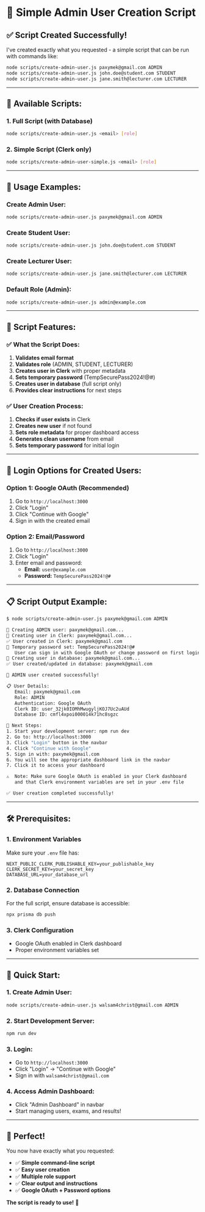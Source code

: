 # 🎯 Simple Admin User Creation Script

## ✅ **Script Created Successfully!**

I've created exactly what you requested - a simple script that can be run with commands like:

```bash
node scripts/create-admin-user.js paxymek@gmail.com ADMIN
node scripts/create-admin-user.js john.doe@student.com STUDENT
node scripts/create-admin-user.js jane.smith@lecturer.com LECTURER
```

---

## 📁 **Available Scripts:**

### **1. Full Script (with Database)**
```bash
node scripts/create-admin-user.js <email> [role]
```

### **2. Simple Script (Clerk only)**
```bash
node scripts/create-admin-user-simple.js <email> [role]
```

---

## 🚀 **Usage Examples:**

### **Create Admin User:**
```bash
node scripts/create-admin-user.js paxymek@gmail.com ADMIN
```

### **Create Student User:**
```bash
node scripts/create-admin-user.js john.doe@student.com STUDENT
```

### **Create Lecturer User:**
```bash
node scripts/create-admin-user.js jane.smith@lecturer.com LECTURER
```

### **Default Role (Admin):**
```bash
node scripts/create-admin-user.js admin@example.com
```

---

## 🔧 **Script Features:**

### **✅ What the Script Does:**
1. **Validates email format**
2. **Validates role** (ADMIN, STUDENT, LECTURER)
3. **Creates user in Clerk** with proper metadata
4. **Sets temporary password** (TempSecurePass2024!@#)
5. **Creates user in database** (full script only)
6. **Provides clear instructions** for next steps

### **✅ User Creation Process:**
1. **Checks if user exists** in Clerk
2. **Creates new user** if not found
3. **Sets role metadata** for proper dashboard access
4. **Generates clean username** from email
5. **Sets temporary password** for initial login

---

## 🔑 **Login Options for Created Users:**

### **Option 1: Google OAuth (Recommended)**
1. Go to `http://localhost:3000`
2. Click "Login"
3. Click "Continue with Google"
4. Sign in with the created email

### **Option 2: Email/Password**
1. Go to `http://localhost:3000`
2. Click "Login"
3. Enter email and password:
   - **Email:** `user@example.com`
   - **Password:** `TempSecurePass2024!@#`

---

## 📋 **Script Output Example:**

```bash
$ node scripts/create-admin-user.js paxymek@gmail.com ADMIN

🚀 Creating ADMIN user: paxymek@gmail.com...
📧 Creating user in Clerk: paxymek@gmail.com...
✅ User created in Clerk: paxymek@gmail.com
🔑 Temporary password set: TempSecurePass2024!@#
   User can sign in with Google OAuth or change password on first login
💾 Creating user in database: paxymek@gmail.com...
✅ User created/updated in database: paxymek@gmail.com

🎉 ADMIN user created successfully!

📋 User Details:
   Email: paxymek@gmail.com
   Role: ADMIN
   Authentication: Google OAuth
   Clerk ID: user_32jk0IOMhMwugyljKOJ7Uc2uAUd
   Database ID: cmfl4xpoi000014k71hc8sgzc

🔑 Next Steps:
1. Start your development server: npm run dev
2. Go to: http://localhost:3000
3. Click "Login" button in the navbar
4. Click "Continue with Google"
5. Sign in with: paxymek@gmail.com
6. You will see the appropriate dashboard link in the navbar
7. Click it to access your dashboard

⚠️  Note: Make sure Google OAuth is enabled in your Clerk dashboard
   and that Clerk environment variables are set in your .env file

✅ User creation completed successfully!
```

---

## 🛠️ **Prerequisites:**

### **1. Environment Variables**
Make sure your `.env` file has:
```env
NEXT_PUBLIC_CLERK_PUBLISHABLE_KEY=your_publishable_key
CLERK_SECRET_KEY=your_secret_key
DATABASE_URL=your_database_url
```

### **2. Database Connection**
For the full script, ensure database is accessible:
```bash
npx prisma db push
```

### **3. Clerk Configuration**
- Google OAuth enabled in Clerk dashboard
- Proper environment variables set

---

## 🎯 **Quick Start:**

### **1. Create Admin User:**
```bash
node scripts/create-admin-user.js walsam4christ@gmail.com ADMIN
```

### **2. Start Development Server:**
```bash
npm run dev
```

### **3. Login:**
- Go to `http://localhost:3000`
- Click "Login" → "Continue with Google"
- Sign in with `walsam4christ@gmail.com`

### **4. Access Admin Dashboard:**
- Click "Admin Dashboard" in navbar
- Start managing users, exams, and results!

---

## 🎉 **Perfect!**

You now have exactly what you requested:
- ✅ **Simple command-line script**
- ✅ **Easy user creation**
- ✅ **Multiple role support**
- ✅ **Clear output and instructions**
- ✅ **Google OAuth + Password options**

**The script is ready to use!** 🚀
